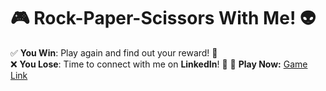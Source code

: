 # 🎮 Rock-Paper-Scissors With Me! 👽
✅ **You Win**: Play again and find out your reward! 🎁  
❌ **You Lose**: Time to connect with me on **LinkedIn**! 💼 
🔗 **Play Now:** [Game Link](blackcet.github.io/Rock_Paper_Scissors/)  

